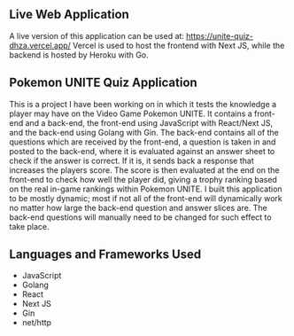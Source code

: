 ## Live Web Application
A live version of this application can be used at: https://unite-quiz-dhza.vercel.app/
Vercel is used to host the frontend with Next JS, while the backend is hosted by Heroku with Go.

## Pokemon UNITE Quiz Application
This is a project I have been working on in which it tests the knowledge a player may have on the Video Game Pokemon UNITE.
It contains a front-end and a back-end, the front-end using JavaScript with React/Next JS, and the back-end using Golang with Gin. The back-end contains all of the questions which are received by the front-end, a question is taken in and posted to the back-end, where it is evaluated against an answer sheet to check if the answer is correct. If it is, it sends back a response that increases the players score. The score is then evaluated at the end on the front-end to check how well the player did, giving a trophy ranking based on the real in-game rankings within Pokemon UNITE.
I built this application to be mostly dynamic; most if not all of the front-end will dynamically work no matter how large the back-end question and answer slices are. The back-end questions will manually need to be changed for such effect to take place.

## Languages and Frameworks Used
- JavaScript
- Golang
- React
- Next JS
- Gin
- net/http
